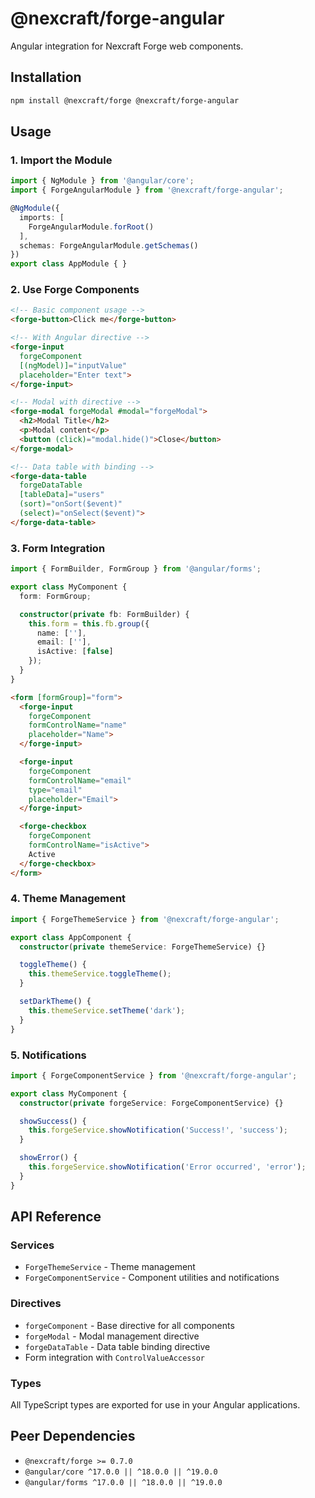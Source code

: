 # @nexcraft/forge-angular

Angular integration for Nexcraft Forge web components.

## Installation

```bash
npm install @nexcraft/forge @nexcraft/forge-angular
```

## Usage

### 1. Import the Module

```typescript
import { NgModule } from '@angular/core';
import { ForgeAngularModule } from '@nexcraft/forge-angular';

@NgModule({
  imports: [
    ForgeAngularModule.forRoot()
  ],
  schemas: ForgeAngularModule.getSchemas()
})
export class AppModule { }
```

### 2. Use Forge Components

```html
<!-- Basic component usage -->
<forge-button>Click me</forge-button>

<!-- With Angular directive -->
<forge-input 
  forgeComponent
  [(ngModel)]="inputValue"
  placeholder="Enter text">
</forge-input>

<!-- Modal with directive -->
<forge-modal forgeModal #modal="forgeModal">
  <h2>Modal Title</h2>
  <p>Modal content</p>
  <button (click)="modal.hide()">Close</button>
</forge-modal>

<!-- Data table with binding -->
<forge-data-table 
  forgeDataTable
  [tableData]="users"
  (sort)="onSort($event)"
  (select)="onSelect($event)">
</forge-data-table>
```

### 3. Form Integration

```typescript
import { FormBuilder, FormGroup } from '@angular/forms';

export class MyComponent {
  form: FormGroup;

  constructor(private fb: FormBuilder) {
    this.form = this.fb.group({
      name: [''],
      email: [''],
      isActive: [false]
    });
  }
}
```

```html
<form [formGroup]="form">
  <forge-input 
    forgeComponent
    formControlName="name"
    placeholder="Name">
  </forge-input>

  <forge-input 
    forgeComponent
    formControlName="email"
    type="email"
    placeholder="Email">
  </forge-input>

  <forge-checkbox 
    forgeComponent
    formControlName="isActive">
    Active
  </forge-checkbox>
</form>
```

### 4. Theme Management

```typescript
import { ForgeThemeService } from '@nexcraft/forge-angular';

export class AppComponent {
  constructor(private themeService: ForgeThemeService) {}

  toggleTheme() {
    this.themeService.toggleTheme();
  }

  setDarkTheme() {
    this.themeService.setTheme('dark');
  }
}
```

### 5. Notifications

```typescript
import { ForgeComponentService } from '@nexcraft/forge-angular';

export class MyComponent {
  constructor(private forgeService: ForgeComponentService) {}

  showSuccess() {
    this.forgeService.showNotification('Success!', 'success');
  }

  showError() {
    this.forgeService.showNotification('Error occurred', 'error');
  }
}
```

## API Reference

### Services

- `ForgeThemeService` - Theme management
- `ForgeComponentService` - Component utilities and notifications

### Directives

- `forgeComponent` - Base directive for all components
- `forgeModal` - Modal management directive  
- `forgeDataTable` - Data table binding directive
- Form integration with `ControlValueAccessor`

### Types

All TypeScript types are exported for use in your Angular applications.

## Peer Dependencies

- `@nexcraft/forge >= 0.7.0`
- `@angular/core ^17.0.0 || ^18.0.0 || ^19.0.0`
- `@angular/forms ^17.0.0 || ^18.0.0 || ^19.0.0`